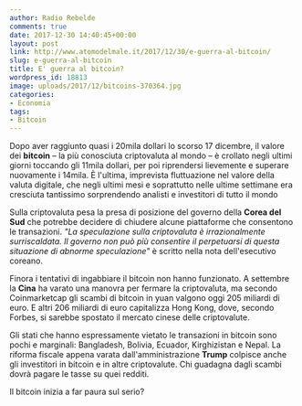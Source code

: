 ```yaml
---
author: Radio Rebelde
comments: true
date: 2017-12-30 14:40:45+00:00
layout: post
link: http://www.atomodelmale.it/2017/12/30/e-guerra-al-bitcoin/
slug: e-guerra-al-bitcoin
title: E' guerra al bitcoin?
wordpress_id: 18813
image: uploads/2017/12/bitcoins-370364.jpg
categories:
- Economia
tags:
- Bitcoin
---
```


Dopo aver raggiunto quasi i 20mila dollari lo scorso 17 dicembre, il valore dei **bitcoin** – la più conosciuta criptovaluta al mondo – è crollato negli ultimi giorni toccando gli 11mila dollari, per poi riprendersi lievemente e superare nuovamente i 14mila. È l'ultima, imprevista fluttuazione nel valore della valuta digitale, che negli ultimi mesi e soprattutto nelle ultime settimane era cresciuta tantissimo sorprendendo analisti e investitori di tutto il mondo

Sulla criptovaluta pesa la presa di posizione del governo della **Corea del Sud** che potrebbe decidere di chiudere alcune piattaforme che consentono le transazioni. _"La speculazione sulla criptovaluta è irrazionalmente surriscaldata. Il governo non può più consentire il perpetuarsi di questa situazione di abnorme speculazione"_ è scritto nella nota dell'esecutivo coreano.

Finora i tentativi di ingabbiare il bitcoin non hanno funzionato. A settembre la **Cina** ha varato una manovra per fermare la criptovaluta, ma secondo Coinmarketcap gli scambi di bitcoin in yuan valgono oggi 205 miliardi di euro. E altri 206 miliardi di euro capitalizza Hong Kong, dove, secondo Forbes, si sarebbe spostato il mercato cinese delle criptovalute.

Gli stati che hanno espressamente vietato le transazioni in bitcoin sono pochi e marginali: Bangladesh, Bolivia, Ecuador, Kirghizistan e Nepal.
La riforma fiscale appena varata dall'amministrazione **Trump** colpisce anche gli investitori in bitcoin e in altre criptovalute. Chi guadagna dagli scambi dovrà pagare le tasse su quei redditi.

Il bitcoin inizia a far paura sul serio?

